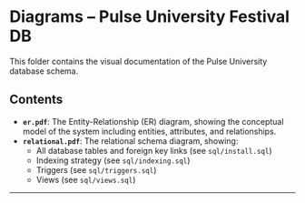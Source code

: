 
# Diagrams – Pulse University Festival DB

This folder contains the visual documentation of the Pulse University database schema.

## Contents

- **`er.pdf`**: The Entity-Relationship (ER) diagram, showing the conceptual model of the system including entities, attributes, and relationships.
- **`relational.pdf`**: The relational schema diagram, showing:
  - All database tables and foreign key links (see `sql/install.sql`)
  - Indexing strategy (see `sql/indexing.sql`)
  - Triggers (see `sql/triggers.sql`)
  - Views (see `sql/views.sql`)

---
